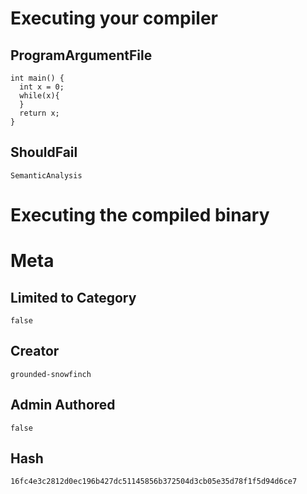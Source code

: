 # Executing your compiler

## ProgramArgumentFile

```
int main() {
  int x = 0;
  while(x){
  }
  return x;
}
```

## ShouldFail

```
SemanticAnalysis
```

# Executing the compiled binary

# Meta

## Limited to Category

```
false
```

## Creator

```
grounded-snowfinch
```

## Admin Authored

```
false
```

## Hash

```
16fc4e3c2812d0ec196b427dc51145856b372504d3cb05e35d78f1f5d94d6ce7
```
